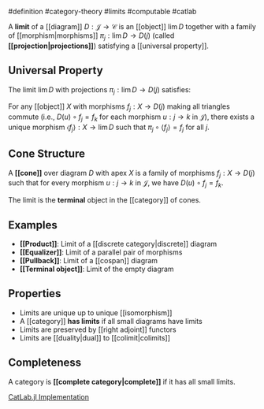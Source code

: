 #definition #category-theory #limits #computable #catlab

A **limit** of a [[diagram]] $D: \mathcal{J} \to \mathcal{C}$ is an [[object]] $\lim D$ together with a family of [[morphism|morphisms]] $\pi_j: \lim D \to D(j)$ (called **[[projection|projections]]**) satisfying a [[universal property]].

## Universal Property

The limit $\lim D$ with projections $\pi_j: \lim D \to D(j)$ satisfies:

For any [[object]] $X$ with morphisms $f_j: X \to D(j)$ making all triangles commute (i.e., $D(u) \circ f_j = f_k$ for each morphism $u: j \to k$ in $\mathcal{J}$), there exists a unique morphism $\langle f_j \rangle: X \to \lim D$ such that $\pi_j \circ \langle f_j \rangle = f_j$ for all $j$.

## Cone Structure

A **[[cone]]** over diagram $D$ with apex $X$ is a family of morphisms $f_j: X \to D(j)$ such that for every morphism $u: j \to k$ in $\mathcal{J}$, we have $D(u) \circ f_j = f_k$.

The limit is the **terminal** object in the [[category]] of cones.

<!--
\begin{tikzcd}
& X \arrow[dl, "f_j"'] \arrow[dr, "f_k"] \arrow[d, "\langle f_j \rangle", dashed] & \\
D(j) & \lim D \arrow[l, "\pi_j"] \arrow[r, "\pi_k"'] & D(k) \\
& & D(j) \arrow[u, "D(u)"']
\end{tikzcd}
-->

## Examples

- **[[Product]]**: Limit of a [[discrete category|discrete]] diagram
- **[[Equalizer]]**: Limit of a parallel pair of morphisms
- **[[Pullback]]**: Limit of a [[cospan]] diagram
- **[[Terminal object]]**: Limit of the empty diagram

## Properties

- Limits are unique up to unique [[isomorphism]]
- A [[category]] **has limits** if all small diagrams have limits
- Limits are preserved by [[right adjoint]] functors
- Limits are [[duality|dual]] to [[colimit|colimits]]

## Completeness

A category is **[[complete category|complete]]** if it has all small limits.

[CatLab.jl Implementation](https://github.com/AlgebraicJulia/Catlab.jl/blob/main/src/theories/)